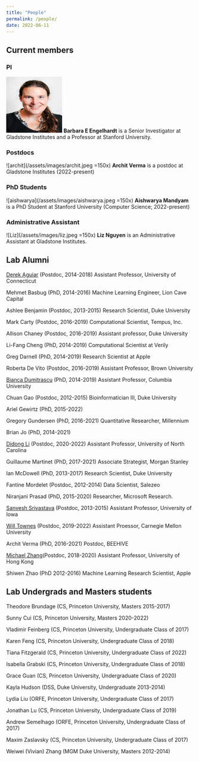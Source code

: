 ```yaml
---
title: "People"
permalink: /people/
date: 2022-06-11
---
```

## Current members

### PI

<img src="/assets/images/bee.jpeg" width="150" height="150"> **Barbara E Engelhardt** is a Senior Investigator at Gladstone Institutes and a Professor at Stanford University.

### Postdocs

![archit](/assets/images/archit.jpeg =150x) **Archit Verma** is a postdoc at Gladstone Institutes (2022-present)

### PhD Students

![aishwarya](/assets/images/aishwarya.jpeg =150x) **Aishwarya Mandyam** is a PhD Student at Stanford University (Computer Science; 2022-present)


### Administrative Assistant

![Liz](/assets/images/liz.jpeg =150x) **Liz Nguyen** is an Administrative Assistant at Gladstone Institutes.

## Lab Alumni

[Derek Aguiar](http://www.derekaguiar.com/) (Postdoc, 2014-2018) Assistant Professor, University of Connecticut

Mehmet Basbug (PhD, 2014-2016) Machine Learning Engineer, Lion Cave Capital

Ashlee Benjamin (Postdoc, 2013-2015) Research Scientist, Duke University

Mark Carty (Postdoc, 2016-2019) Computational Scientist, Tempus, Inc.

Allison Chaney (Postdoc, 2016-2019) Assistant professor, Duke University

Li-Fang Cheng (PhD, 2014-2019) Computational Scientist at Verily

Greg Darnell (PhD, 2014-2019) Research Scientist at Apple

Roberta De Vito (Postdoc, 2016-2019) Assistant Professor, Brown University

[Bianca Dumitrascu](https://b2du.github.io/) (PhD, 2014-2019) Assistant Professor, Columbia University

Chuan Gao (Postdoc, 2012-2015) Bioinformatician III, Duke University

Ariel Gewirtz (PhD, 2015-2022)

Gregory Gundersen (PhD, 2016-2021) Quantitative Researcher, Millennium

Brian Jo (PhD, 2014-2021)

[Didong Li](https://sites.google.com/view/didongli/) (Postdoc, 2020-2022) Assistant Professor, University of North Carolina

Guillaume Martinet (PhD, 2017-2021) Associate Strategist, Morgan Stanley

Ian McDowell (PhD, 2013-2017) Research Scientist, Duke University

Fantine Mordelet (Postdoc, 2012-2014) Data Scientist, Salezeo

Niranjani Prasad (PhD, 2015-2020) Researcher, Microsoft Research.

[Sanvesh Srivastava](https://stat.uiowa.edu/people/sanvesh-srivastava) (Postdoc, 2013-2015) Assistant Professor, University of Iowa

[Will Townes](https://willtownes.github.io/) (Postdoc, 2019-2022) Assistant Proessor, Carnegie Mellon University

Archit Verma (PhD, 2016-2021) Postdoc, BEEHIVE

[Michael Zhang](https://mikezhang.com/)(Postdoc, 2018-2020) Assistant Professor, University of Hong Kong

Shiwen Zhao (PhD 2012-2016) Machine Learning Research Scientist, Apple

## Lab Undergrads and Masters students

Theodore Brundage (CS, Princeton University, Masters 2015-2017)

Sunny Cui (CS, Princeton University, Masters 2020-2022)

Vladimir Feinberg (CS, Princeton University, Undergraduate Class of 2017)

Karen Feng (CS, Princeton University, Undergraduate Class of 2018)

Tiana Fitzgerald (CS, Princeton University, Undergraduate Class of 2022)

Isabella Grabski (CS, Princeton University, Undergraduate Class of 2018)

Grace Guan (CS, Princeton University, Undergraduate Class of 2020)

Kayla Hudson (DSS, Duke University, Undergraduate 2013-2014)

Lydia Liu (ORFE, Princeton University, Undergraduate Class of 2017)

Jonathan Lu (CS, Princeton University, Undergraduate Class of 2019)

Andrew Semelhago (ORFE, Princeton University, Undergraduate Class of 2017)

Maxim Zaslavsky (CS, Princeton University, Undergraduate Class of 2017)

Weiwei (Vivian) Zhang (MGM Duke University, Masters 2012-2014)
